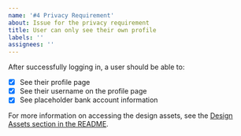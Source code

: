 ```yaml
---
name: '#4 Privacy Requirement'
about: Issue for the privacy requirement
title: User can only see their own profile
labels: ''
assignees: ''
---
```


After successfully logging in, a user should be able to:

- [x] See their profile page
- [x] See their username on the profile page
- [x] See placeholder bank account information

For more information on accessing the design assets, see the [Design Assets section in the README](https://github.com/OpenClassrooms-Student-Center/ArgentBank-website#design-assets).
